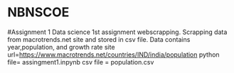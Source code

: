 # NBNSCOE
#Assignment 1
Data science 1st assignment webscrapping.
Scrapping data from macrotrends.net site and stored in csv file.
Data contains year,population, and growth rate 
site url=https://www.macrotrends.net/countries/IND/india/population
python file= assingment1.inpynb
csv file = population.csv
